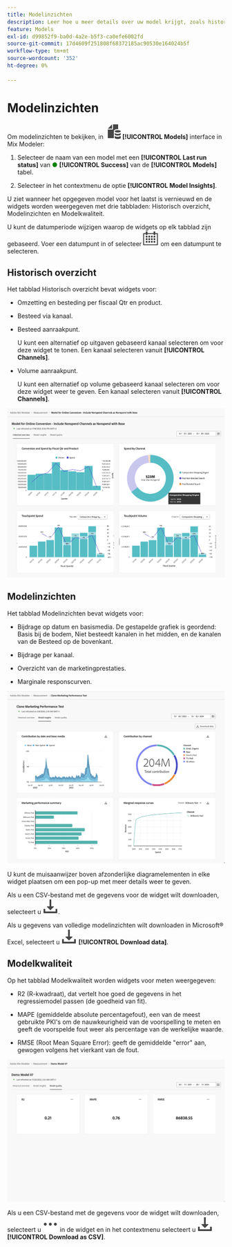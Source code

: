 ```yaml
---
title: Modelinzichten
description: Leer hoe u meer details over uw model krijgt, zoals historisch overzicht, modelinzichten en modelkwaliteit in de Mix Modeler.
feature: Models
exl-id: d99852f9-ba0d-4a2e-b5f3-ca0efe6002fd
source-git-commit: 17d4609f251808f68372185ac90530e164024b5f
workflow-type: tm+mt
source-wordcount: '352'
ht-degree: 0%

---
```


# Modelinzichten

Om modelinzichten te bekijken, in ![Modellen](../assets/icons/FileData.svg) **[!UICONTROL Models]** interface in Mix Modeler:

1. Selecteer de naam van een model met een **[!UICONTROL Last run status]** van <span style="color:green">●</span> **[!UICONTROL Success]** van de **[!UICONTROL Models]** tabel.

1. Selecteer in het contextmenu de optie **[!UICONTROL Model Insights]**.

U ziet wanneer het opgegeven model voor het laatst is vernieuwd en de widgets worden weergegeven met drie tabbladen: Historisch overzicht, Modelinzichten en Modelkwaliteit.

U kunt de datumperiode wijzigen waarop de widgets op elk tabblad zijn gebaseerd. Voer een datumpunt in of selecteer ![Kalender](../assets/icons/Calendar.svg) om een datumpunt te selecteren.


## Historisch overzicht

Het tabblad Historisch overzicht bevat widgets voor:

* Omzetting en besteding per fiscaal Qtr en product.

* Besteed via kanaal.

* Besteed aanraakpunt.

  U kunt een alternatief op uitgaven gebaseerd kanaal selecteren om voor deze widget te tonen. Een kanaal selecteren vanuit **[!UICONTROL Channels]**.

* Volume aanraakpunt.

  U kunt een alternatief op volume gebaseerd kanaal selecteren om voor deze widget weer te geven. Een kanaal selecteren vanuit **[!UICONTROL Channels]**.

![Model - Historisch overzicht](../assets/model-historical-overview.png)

## Modelinzichten

Het tabblad Modelinzichten bevat widgets voor:

* Bijdrage op datum en basismedia. De gestapelde grafiek is geordend: Basis bij de bodem, Niet besteedt kanalen in het midden, en de kanalen van de Besteed op de bovenkant.

* Bijdrage per kanaal.

* Overzicht van de marketingprestaties.

* Marginale responscurven.

![Model - Modelinzichten](../assets/model-model-insights.png)

U kunt de muisaanwijzer boven afzonderlijke diagramelementen in elke widget plaatsen om een pop-up met meer details weer te geven.

Als u een CSV-bestand met de gegevens voor de widget wilt downloaden, selecteert u ![Downloaden](../assets/icons/Download.svg).

Als u gegevens van volledige modelinzichten wilt downloaden in Microsoft® Excel, selecteert u ![Downloaden](../assets/icons/Download.svg) **[!UICONTROL Download data]**.




## Modelkwaliteit

Op het tabblad Modelkwaliteit worden widgets voor meten weergegeven:

* R2 (R-kwadraat), dat vertelt hoe goed de gegevens in het regressiemodel passen (de goedheid van fit).

* MAPE (gemiddelde absolute percentagefout), een van de meest gebruikte PKI&#39;s om de nauwkeurigheid van de voorspelling te meten en geeft de voorspelde fout weer als percentage van de werkelijke waarde.

* RMSE (Root Mean Square Error): geeft de gemiddelde &quot;error&quot; aan, gewogen volgens het vierkant van de fout.

![Modelkwaliteit](../assets/model-quality.png)

Als u een CSV-bestand met de gegevens voor de widget wilt downloaden, selecteert u ![Meer](../assets/icons/More.svg) in de widget en in het contextmenu selecteert u ![Downloaden](../assets/icons/Download.svg) **[!UICONTROL Download as CSV]**.

